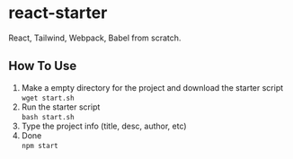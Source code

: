 # react-starter
React, Tailwind, Webpack, Babel from scratch.

## How To Use
1. Make a empty directory for the project and download the starter script  
`wget start.sh`    
2. Run the starter script  
`bash start.sh`   
3. Type the project info (title, desc, author, etc)
4. Done  
`npm start`
